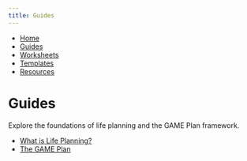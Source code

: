```yaml
---
title: Guides
---
```


<link rel="stylesheet" href="../style.css">

<nav>
  <ul>
    <li><a href="../index.html">Home</a></li>
    <li><a href="../Guides/">Guides</a></li>
    <li><a href="../Worksheets/">Worksheets</a></li>
    <li><a href="../Templates/">Templates</a></li>
    <li><a href="../Public-Resources/">Resources</a></li>
  </ul>
</nav>

# Guides

Explore the foundations of life planning and the GAME Plan framework.

- [What is Life Planning?](./What-is-Life-Planning.html)
- [The GAME Plan](./The-GAME-Plan.html)
